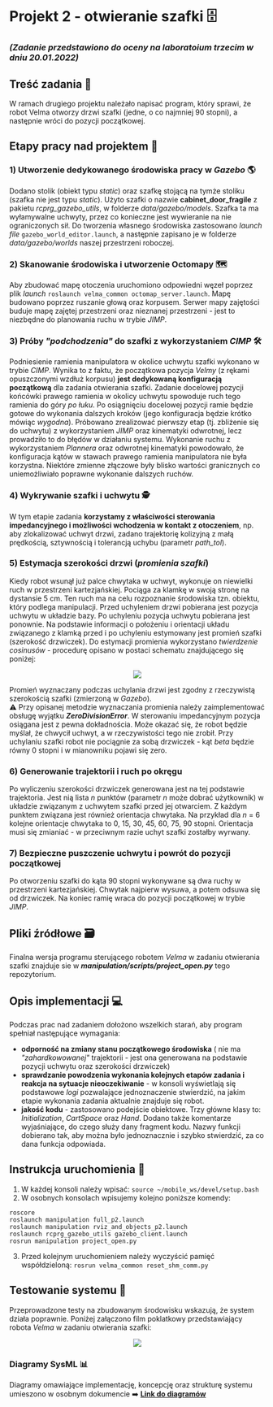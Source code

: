 # Projekt 2 - otwieranie szafki :file_cabinet:

### _(Zadanie przedstawiono do oceny na laboratoium trzecim w dniu 20.01.2022)_

 
## Treść zadania 📄   
W ramach drugiego projektu należało napisać program, który sprawi, że robot Velma otworzy drzwi szafki (jedne, o co najmniej 90 stopni), a następnie wróci do pozycji początkowej. 


## Etapy pracy nad projektem :construction_worker:

### 1) Utworzenie dedykowanego środowiska pracy w _Gazebo_  :earth_americas:
Dodano stolik (obiekt typu _static_) oraz szafkę stojącą na tymże stoliku (szafka nie jest typu _static_). Użyto szafki o nazwie **cabinet_door_fragile** z pakietu
_rcprg_gazebo_utils_, w folderze _data/gazebo/models_. Szafka ta ma wyłamywalne uchwyty, przez co konieczne jest wywieranie na nie ograniczonych sił. Do tworzenia własnego środowiska zastosowano _launch file_ `gazebo_world_editor.launch`, a następnie zapisano je w folderze _data/gazebo/worlds_ naszej przestrzeni roboczej. 

### 2) Skanowanie środowiska i utworzenie Octomapy :world_map:  
Aby zbudować mapę otoczenia uruchomiono odpowiedni węzeł poprzez plik _launch_ `roslaunch velma_common octomap_server.launch`. Mapę budowano poprzez ruszanie głową oraz korpusem. Serwer mapy zajętości buduje mapę zajętej przestrzeni oraz nieznanej przestrzeni - jest to niezbędne do planowania ruchu w trybie _JIMP_.  

### 3) Próby _"podchodzenia"_ do szafki z wykorzystaniem _CIMP_ :hammer_and_wrench:
Podniesienie ramienia manipulatora w okolice uchwytu szafki wykonano w trybie _CIMP_. Wynika to z faktu, że początkowa pozycja _Velmy_ (z rękami opuszczonymi wzdłuż korpusu) **jest dedykowaną konfiguracją początkową** dla zadania otwierania szafki. Zadanie docelowej pozycji końcówki prawego ramienia w okolicy uchwytu spowoduje ruch tego ramienia do góry _po łuku_. Po osiągnięciu docelowej pozycji ramie będzie gotowe do wykonania dalszych kroków (jego konfiguracja będzie krótko mówiąc _wygodna_). Próbowano zrealizować pierwszy etap (tj. zbliżenie się do uchwytu) z wykorzystaniem _JIMP_ oraz kinematyki odwrotnej, lecz prowadziło to do błędów w działaniu systemu. Wykonanie ruchu z wykorzystaniem _Plannera_ oraz odwrotnej kinematyki powodowało, że konfiguracja kątów w stawach prawego ramienia manipulatora nie była korzystna. Niektóre zmienne złączowe były blisko wartości granicznych co uniemożliwiało poprawne wykonanie dalszych ruchów.

### 4) Wykrywanie szafki i uchwytu :detective:
W tym etapie zadania **korzystamy z właściwości sterowania impedancyjnego i możliwości wchodzenia w kontakt z otoczeniem**, np. aby zlokalizować uchwyt drzwi, zadano trajektorię kolizyjną z małą prędkością, sztywnością i tolerancją uchybu (parametr _path_tol_).


### 5) Estymacja szerokości drzwi (_promienia szafki_)
Kiedy robot wsunął już palce chwytaka w uchwyt, wykonuje on niewielki ruch w przestrzeni kartezjańskiej. Pociąga za klamkę w swoją stronę na dystansie 5 cm. Ten ruch ma na celu rozpoznanie środowiska tzn. obiektu, który podlega manipulacji. Przed uchyleniem drzwi pobierana jest pozycja uchwytu w układzie bazy. Po uchyleniu pozycja uchwytu pobierana jest ponownie. Na podstawie informacji o położeniu i orientacji układu związanego z klamką przed i po uchyleniu estymowany jest promień szafki (szerokość drzwiczek). Do estymacji promienia wykorzystano _twierdzenie cosinusów_ - procedurę opisano w postaci schematu znajdującego się poniżej:
<p align="center"> 
  <img src="https://user-images.githubusercontent.com/80155305/150612062-620b0b57-d003-46c7-a8f9-de76f3dd6025.png"/>  
</p> 





Promień wyznaczany podczas uchylania drzwi jest zgodny z rzeczywistą szerokością szafki (zmierzoną w _Gazebo_).  
:warning: Przy opisanej metodzie wyznaczania promienia należy zaimplementować obsługę wyjątku **_ZeroDivisionError_**. W sterowaniu impedancyjnym pozycja osiągana jest z pewna dokładnościa. Może okazać się, że robot będzie myślał, że chwycił uchwyt, a w rzeczywistości tego nie zrobił. Przy uchylaniu szafki robot nie pociągnie za sobą drzwiczek - kąt _beta_ będzie równy 0 stopni i w mianowniku pojawi się zero.  

### 6) Generowanie trajektorii i ruch po okręgu
Po wyliczeniu szerokości drzwiczek generowana jest na tej podstawie trajektoria. Jest nią lista _n_ punktów (parametr _n_ może dobrać użytkownik) w układzie związanym z uchwytem szafki przed jej otwarciem. Z każdym punktem związana jest również orientacja chwytaka. Na przykład dla _n_ = 6 kolejne orientacje chwytaka to 0, 15, 30, 45, 60, 75, 90 stopni. Orientacja musi się zmianiać - w przeciwnym razie uchyt szafki zostałby wyrwany.

### 7) Bezpieczne puszczenie uchwytu i powrót do pozycji początkowej 
Po otworzeniu szafki do kąta 90 stopni wykonywane są dwa ruchy w przestrzeni kartezjańskiej. Chwytak najpierw wysuwa, a potem odsuwa się od drzwiczek. Na koniec ramię wraca do pozycji początkowej w trybie _JIMP_.



## Pliki źródłowe :card_file_box:
Finalna wersja programu sterującego robotem _Velma_ w zadaniu otwierania szafki znajduje sie w  _**manipulation/scripts/project_open.py**_ tego repozytorium.  
  
## Opis implementacji 💻 
Podczas prac nad zadaniem dołożono wszelkich starań, aby program spełniał następujące wymagania: 
* **odporność na zmiany stanu początkowego środowiska** ( nie ma _"zahardkowowanej"_ trajektorii - jest ona generowana na podstawie pozycji uchwytu oraz szerokości drzwiczek)
* **sprawdzanie powodzenia wykonania kolejnych etapów zadania i reakcja na sytuacje nieoczekiwanie** - w konsoli wyświetlają się podstawowe _logi_ pozwalające jednoznaczenie stwierdzić, na jakim etapie wykonania zadania aktualnie znajduje się robot.  
* **jakość kodu** - zastosowano podejście obiektowe. Trzy główne klasy to: _Initialization_, _CartSpace_ oraz _Hand_. Dodano także komentarze wyjaśniające, do czego służy dany fragment kodu. Nazwy funkcji dobierano tak, aby można było jednoznacznie i szybko stwierdzić, za co dana funkcja odpowiada.  


## Instrukcja uruchomienia 🚀   

1) W każdej konsoli należy wpisać: `source ~/mobile_ws/devel/setup.bash`
2) W osobnych konsolach wpisujemy kolejno poniższe komendy:  
```
roscore
roslaunch manipulation full_p2.launch
roslaunch manipulation rviz_and_objects_p2.launch
roslaunch rcprg_gazebo_utils gazebo_client.launch
rosrun manipulation project_open.py 
```
3) Przed kolejnym uruchomieniem należy wyczyścić pamięć współdzieloną: `rosrun velma_common reset_shm_comm.py`

## Testowanie systemu 🧪   
Przeprowadzone testy na zbudowanym środowisku wskazują, że system działa poprawnie. Poniżej załączono film poklatkowy przedstawiający robota _Velma_ w zadaniu otwierania szafki:
<p align="center">
  <img src="https://user-images.githubusercontent.com/80155305/150435294-bc33f67f-0494-445d-b143-80bb06a3f1ad.gif"/>  
</p> 


### Diagramy SysML :bar_chart:
Diagramy omawiające implementację, koncepcję oraz strukturę systemu umieszono w osobnym dokumencie :arrow_right: **[Link do diagramów](https://github.com/STERO-21Z/kaniuka-krasnodebski/blob/tiago/docs/projekt2_sysml.md)**













